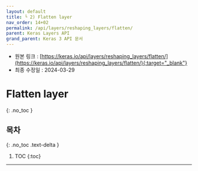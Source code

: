 ```yaml
---
layout: default
title: └ 2) Flatten layer
nav_order: 14+02
permalink: /api/layers/reshaping_layers/flatten/
parent: Keras Layers API
grand_parent: Keras 3 API 문서
---
```


* 원본 링크 : [https://keras.io/api/layers/reshaping_layers/flatten/](https://keras.io/api/layers/reshaping_layers/flatten/){:target="_blank"}
* 최종 수정일 : 2024-03-29

# Flatten layer
{: .no_toc }

## 목차
{: .no_toc .text-delta }

1. TOC
{:toc}

---
